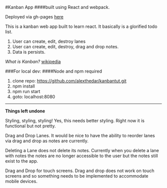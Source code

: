 
#Kanban App
####built using React and webpack.

Deployed via gh-pages [here](https://alexthedar.github.io/kanbantut/)

This is a kanban web app built to learn react.  It basically is a glorified todo list.

1. User can create, edit, destroy lanes
2. User can create, edit, destroy, drag and drop notes.
3. Data is persists.

*What is Kanban?*
[wikipedia](https://en.wikipedia.org/wiki/Kanban)

###For local dev:
####Node and npm required
1. clone repo: https://github.com/alexthedar/kanbantut.git
2. npm install
3. npm run start
4. goto: localhost:8080

---

**Things left undone**

Styling, styling, styling!  Yes, this needs better styling.  Right now it is functional but not pretty.

Drag and Drop Lanes.  It would be nice to have the ability to reorder lanes via drag and drop as notes are currently.  

Deleting a Lane does not delete its notes.  Currently when you delete a lane with notes the notes are no longer accessible to the user but the notes still exist to the app.  

Drag and Drop for touch screens.  Drag and drop does not work on touch screens and so something needs to be implemented to accommodate mobile devices.  
